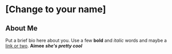 # [Change to your name]

## About Me
Put a brief bio here about you. Use a few **bold** and _italic_ words and maybe a [link or two](http://www.google.com).
**Aimee** ***she's pretty cool***
